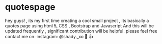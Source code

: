 # quotespage
hey guys! , its my first time creating a cool small project , its basically a quotes page using html 5, CSS , Bootstrap and Javascript
And this will  be updated frequently , significant contribution will be helpful.
please feel free contact me on :instagram: @shady._xo
:pizza: :thumbsup:



